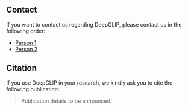 ## Contact

If you want to contact us regarding DeepCLIP, please contact us in the following order:

* [Person 1](#)
* [Person 2](#)

## Citation

If you use DeepCLIP in your research, we kindly ask you to cite the following publication:

> Publication details to be announced.
